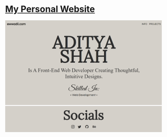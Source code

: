 # [My Personal Website](https://ewwadii.com/)

![Image](./Readme/front.png)
![Image](./Readme/social.png.png)
